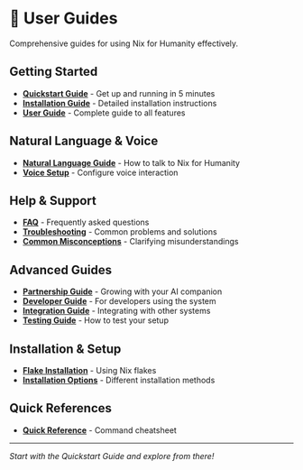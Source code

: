 # 📖 User Guides

Comprehensive guides for using Nix for Humanity effectively.

## Getting Started
- **[Quickstart Guide](./QUICKSTART.md)** - Get up and running in 5 minutes
- **[Installation Guide](./INSTALLATION.md)** - Detailed installation instructions
- **[User Guide](./USER_GUIDE.md)** - Complete guide to all features

## Natural Language & Voice
- **[Natural Language Guide](./NATURAL_LANGUAGE_GUIDE.md)** - How to talk to Nix for Humanity
- **[Voice Setup](./VOICE_SETUP.md)** - Configure voice interaction

## Help & Support
- **[FAQ](./FAQ.md)** - Frequently asked questions
- **[Troubleshooting](./TROUBLESHOOTING.md)** - Common problems and solutions
- **[Common Misconceptions](./COMMON_MISCONCEPTIONS.md)** - Clarifying misunderstandings

## Advanced Guides
- **[Partnership Guide](./PARTNERSHIP_GUIDE.md)** - Growing with your AI companion
- **[Developer Guide](./DEVELOPER.md)** - For developers using the system
- **[Integration Guide](./INTEGRATION_GUIDE.md)** - Integrating with other systems
- **[Testing Guide](./TESTING_GUIDE.md)** - How to test your setup

## Installation & Setup
- **[Flake Installation](./FLAKE_INSTALLATION.md)** - Using Nix flakes
- **[Installation Options](./INSTALL.md)** - Different installation methods

## Quick References
- **[Quick Reference](./NIX_FOR_HUMANITY_QUICK_REFERENCE.md)** - Command cheatsheet

---

*Start with the Quickstart Guide and explore from there!*